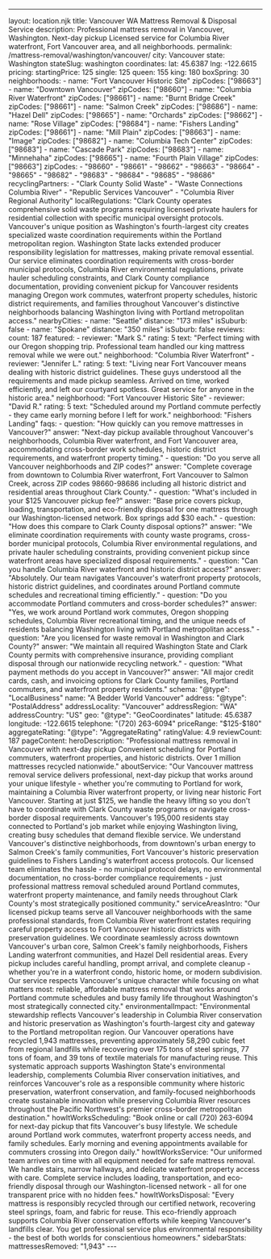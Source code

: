 ---
layout: location.njk
title: Vancouver WA Mattress Removal & Disposal Service
description: Professional mattress removal in Vancouver, Washington. Next-day pickup Licensed service for Columbia River waterfront, Fort Vancouver area, and all neighborhoods.
permalink: /mattress-removal/washington/vancouver/
city: Vancouver state: Washington stateSlug: washington coordinates: lat: 45.6387 lng: -122.6615 pricing: startingPrice: 125 single: 125 queen: 155 king: 180 boxSpring: 30 neighborhoods: - name: "Fort Vancouver Historic Site" zipCodes: ["98663"] - name: "Downtown Vancouver" zipCodes: ["98660"] - name: "Columbia River Waterfront" zipCodes: ["98661"] - name: "Burnt Bridge Creek" zipCodes: ["98661"] - name: "Salmon Creek" zipCodes: ["98686"] - name: "Hazel Dell" zipCodes: ["98665"] - name: "Orchards" zipCodes: ["98662"] - name: "Rose Village" zipCodes: ["98684"] - name: "Fishers Landing" zipCodes: ["98661"] - name: "Mill Plain" zipCodes: ["98663"] - name: "Image" zipCodes: ["98682"] - name: "Columbia Tech Center" zipCodes: ["98683"] - name: "Cascade Park" zipCodes: ["98683"] - name: "Minnehaha" zipCodes: ["98665"] - name: "Fourth Plain Village" zipCodes: ["98663"] zipCodes: - "98660" - "98661" - "98662" - "98663" - "98664" - "98665" - "98682" - "98683" - "98684" - "98685" - "98686" recyclingPartners: - "Clark County Solid Waste" - "Waste Connections Columbia River" - "Republic Services Vancouver" - "Columbia River Regional Authority" localRegulations: "Clark County operates comprehensive solid waste programs requiring licensed private haulers for residential collection with specific municipal oversight protocols. Vancouver's unique position as Washington's fourth-largest city creates specialized waste coordination requirements within the Portland metropolitan region. Washington State lacks extended producer responsibility legislation for mattresses, making private removal essential. Our service eliminates coordination requirements with cross-border municipal protocols, Columbia River environmental regulations, private hauler scheduling constraints, and Clark County compliance documentation, providing convenient pickup for Vancouver residents managing Oregon work commutes, waterfront property schedules, historic district requirements, and families throughout Vancouver's distinctive neighborhoods balancing Washington living with Portland metropolitan access." nearbyCities: - name: "Seattle" distance: "173 miles" isSuburb: false - name: "Spokane" distance: "350 miles" isSuburb: false reviews: count: 187 featured: - reviewer: "Mark S." rating: 5 text: "Perfect timing with our Oregon shopping trip. Professional team handled our king mattress removal while we were out." neighborhood: "Columbia River Waterfront" - reviewer: "Jennifer L." rating: 5 text: "Living near Fort Vancouver means dealing with historic district guidelines. These guys understood all the requirements and made pickup seamless. Arrived on time, worked efficiently, and left our courtyard spotless. Great service for anyone in the historic area." neighborhood: "Fort Vancouver Historic Site" - reviewer: "David R." rating: 5 text: "Scheduled around my Portland commute perfectly - they came early morning before I left for work." neighborhood: "Fishers Landing" faqs: - question: "How quickly can you remove mattresses in Vancouver?" answer: "Next-day pickup available throughout Vancouver's neighborhoods, Columbia River waterfront, and Fort Vancouver area, accommodating cross-border work schedules, historic district requirements, and waterfront property timing." - question: "Do you serve all Vancouver neighborhoods and ZIP codes?" answer: "Complete coverage from downtown to Columbia River waterfront, Fort Vancouver to Salmon Creek, across ZIP codes 98660-98686 including all historic district and residential areas throughout Clark County." - question: "What's included in your $125 Vancouver pickup fee?" answer: "Base price covers pickup, loading, transportation, and eco-friendly disposal for one mattress through our Washington-licensed network. Box springs add $30 each." - question: "How does this compare to Clark County disposal options?" answer: "We eliminate coordination requirements with county waste programs, cross-border municipal protocols, Columbia River environmental regulations, and private hauler scheduling constraints, providing convenient pickup since waterfront areas have specialized disposal requirements." - question: "Can you handle Columbia River waterfront and historic district access?" answer: "Absolutely. Our team navigates Vancouver's waterfront property protocols, historic district guidelines, and coordinates around Portland commute schedules and recreational timing efficiently." - question: "Do you accommodate Portland commuters and cross-border schedules?" answer: "Yes, we work around Portland work commutes, Oregon shopping schedules, Columbia River recreational timing, and the unique needs of residents balancing Washington living with Portland metropolitan access." - question: "Are you licensed for waste removal in Washington and Clark County?" answer: "We maintain all required Washington State and Clark County permits with comprehensive insurance, providing compliant disposal through our nationwide recycling network." - question: "What payment methods do you accept in Vancouver?" answer: "All major credit cards, cash, and invoicing options for Clark County families, Portland commuters, and waterfront property residents." schema: "@type": "LocalBusiness" name: "A Bedder World Vancouver" address: "@type": "PostalAddress" addressLocality: "Vancouver" addressRegion: "WA" addressCountry: "US" geo: "@type": "GeoCoordinates" latitude: 45.6387 longitude: -122.6615 telephone: "(720) 263-6094" priceRange: "$125-$180" aggregateRating: "@type": "AggregateRating" ratingValue: 4.9 reviewCount: 187 pageContent: heroDescription: "Professional mattress removal in Vancouver with next-day pickup Convenient scheduling for Portland commuters, waterfront properties, and historic districts. Over 1 million mattresses recycled nationwide." aboutService: "Our Vancouver mattress removal service delivers professional, next-day pickup that works around your unique lifestyle - whether you're commuting to Portland for work, maintaining a Columbia River waterfront property, or living near historic Fort Vancouver. Starting at just $125, we handle the heavy lifting so you don't have to coordinate with Clark County waste programs or navigate cross-border disposal requirements. Vancouver's 195,000 residents stay connected to Portland's job market while enjoying Washington living, creating busy schedules that demand flexible service. We understand Vancouver's distinctive neighborhoods, from downtown's urban energy to Salmon Creek's family communities, Fort Vancouver's historic preservation guidelines to Fishers Landing's waterfront access protocols. Our licensed team eliminates the hassle - no municipal protocol delays, no environmental documentation, no cross-border compliance requirements - just professional mattress removal scheduled around Portland commutes, waterfront property maintenance, and family needs throughout Clark County's most strategically positioned community." serviceAreasIntro: "Our licensed pickup teams serve all Vancouver neighborhoods with the same professional standards, from Columbia River waterfront estates requiring careful property access to Fort Vancouver historic districts with preservation guidelines. We coordinate seamlessly across downtown Vancouver's urban core, Salmon Creek's family neighborhoods, Fishers Landing waterfront communities, and Hazel Dell residential areas. Every pickup includes careful handling, prompt arrival, and complete cleanup - whether you're in a waterfront condo, historic home, or modern subdivision. Our service respects Vancouver's unique character while focusing on what matters most: reliable, affordable mattress removal that works around Portland commute schedules and busy family life throughout Washington's most strategically connected city." environmentalImpact: "Environmental stewardship reflects Vancouver's leadership in Columbia River conservation and historic preservation as Washington's fourth-largest city and gateway to the Portland metropolitan region. Our Vancouver operations have recycled 1,943 mattresses, preventing approximately 58,290 cubic feet from regional landfills while recovering over 175 tons of steel springs, 77 tons of foam, and 39 tons of textile materials for manufacturing reuse. This systematic approach supports Washington State's environmental leadership, complements Columbia River conservation initiatives, and reinforces Vancouver's role as a responsible community where historic preservation, waterfront conservation, and family-focused neighborhoods create sustainable innovation while preserving Columbia River resources throughout the Pacific Northwest's premier cross-border metropolitan destination." howItWorksScheduling: "Book online or call (720) 263-6094 for next-day pickup that fits Vancouver's busy lifestyle. We schedule around Portland work commutes, waterfront property access needs, and family schedules. Early morning and evening appointments available for commuters crossing into Oregon daily." howItWorksService: "Our uniformed team arrives on time with all equipment needed for safe mattress removal. We handle stairs, narrow hallways, and delicate waterfront property access with care. Complete service includes loading, transportation, and eco-friendly disposal through our Washington-licensed network - all for one transparent price with no hidden fees." howItWorksDisposal: "Every mattress is responsibly recycled through our certified network, recovering steel springs, foam, and fabric for reuse. This eco-friendly approach supports Columbia River conservation efforts while keeping Vancouver's landfills clear. You get professional service plus environmental responsibility - the best of both worlds for conscientious homeowners." sidebarStats: mattressesRemoved: "1,943" ---